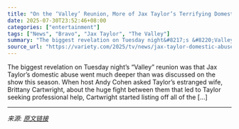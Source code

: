 ```yaml
---
title: "On the ‘Valley’ Reunion, More of Jax Taylor’s Terrifying Domestic Abuse Was Revealed. Why Is Bravo Taking it So Lightly?"
date: 2025-07-30T23:52:46+08:00
categories: ["entertainment"]
tags: ["News", "Bravo", "Jax Taylor", "The Valley"]
summary: "The biggest revelation on Tuesday night&#8217;s &#8220;Valley&#8221; reunion was that Jax Taylor&#8217;s domestic abuse went much deeper than was discussed on the show this season. When host Andy Cohe"
source_url: "https://variety.com/2025/tv/news/jax-taylor-domestic-abuse-the-valley-bravo-1236474546/"
---
```


The biggest revelation on Tuesday night&#8217;s &#8220;Valley&#8221; reunion was that Jax Taylor&#8217;s domestic abuse went much deeper than was discussed on the show this season. When host Andy Cohen asked Taylor&#8217;s estranged wife, Brittany Cartwright, about the huge fight between them that led to Taylor seeking professional help, Cartwright started listing off all of the [&#8230;]

---

*来源: [原文链接](https://variety.com/2025/tv/news/jax-taylor-domestic-abuse-the-valley-bravo-1236474546/)*
